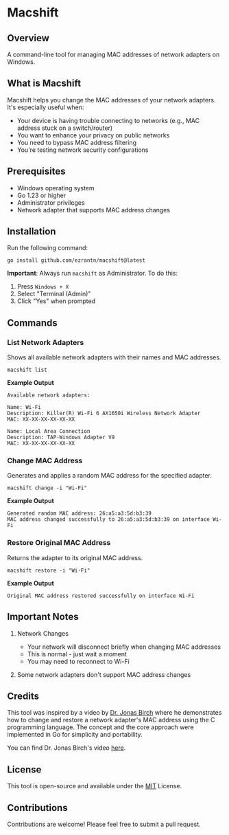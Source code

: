 # Macshift

## Overview

A command-line tool for managing MAC addresses of network adapters on Windows.

## What is Macshift

Macshift helps you change the MAC addresses of your network adapters. It's especially useful when:
- Your device is having trouble connecting to networks (e.g., MAC address stuck on a switch/router)
- You want to enhance your privacy on public networks
- You need to bypass MAC address filtering
- You're testing network security configurations

## Prerequisites

- Windows operating system
- Go 1.23 or higher
- Administrator privileges
- Network adapter that supports MAC address changes

## Installation

Run the following command:

```shell
go install github.com/ezrantn/macshift@latest
```

**Important**: Always run `macshift` as Administrator. To do this:
1. Press `Windows + X`
2. Select "Terminal (Admin)"
3. Click "Yes" when prompted

## Commands 

### List Network Adapters

Shows all available network adapters with their names and MAC addresses.

```shell
macshift list
```

**Example Output**

```shell
Available network adapters:

Name: Wi-Fi
Description: Killer(R) Wi-Fi 6 AX1650i Wireless Network Adapter
MAC: XX-XX-XX-XX-XX-XX

Name: Local Area Connection
Description: TAP-Windows Adapter V9
MAC: XX-XX-XX-XX-XX-XX
```

### Change MAC Address

Generates and applies a random MAC address for the specified adapter.

```shell
macshift change -i "Wi-Fi"
```

**Example Output**

```shell
Generated random MAC address: 26:a5:a3:5d:b3:39
MAC address changed successfully to 26:a5:a3:5d:b3:39 on interface Wi-Fi
```

### Restore Original MAC Address

Returns the adapter to its original MAC address.

```shell
macshift restore -i "Wi-Fi"
```

**Example Output**

```shell
Original MAC address restored successfully on interface Wi-Fi
```

## Important Notes

1. Network Changes

   - Your network will disconnect briefly when changing MAC addresses
   - This is normal - just wait a moment
   - You may need to reconnect to Wi-Fi


2. Some network adapters don't support MAC address changes

## Credits

This tool was inspired by a video by [Dr. Jonas Birch](https://www.youtube.com/@dr-Jonas-Birch) where he demonstrates how to change and restore a network adapter's MAC address using the C programming language. The concept and the core approach were implemented in Go for simplicity and portability.

You can find Dr. Jonas Birch's video [here](https://www.youtube.com/watch?v=n4t13B7xVJM&t=734s).

## License

This tool is open-source and available under the [MIT](https://github.com/ezrantn/macshift/LICENSE) License.

## Contributions

Contributions are welcome! Please feel free to submit a pull request.